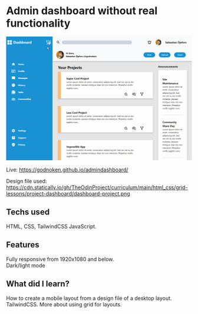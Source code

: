 # Admin dashboard without real functionality

![gif showing website](https://raw.githubusercontent.com/Godnoken/gifdemos/main/admindashboard.gif)

Live: https://godnoken.github.io/admindashboard/

Design file used: https://cdn.statically.io/gh/TheOdinProject/curriculum/main/html_css/grid-lessons/project-dashboard/dashboard-project.png

## Techs used
HTML, CSS, TailwindCSS JavaScript.

## Features
Fully responsive from 1920x1080 and below.<br>
Dark/light mode

## What did I learn?
How to create a mobile layout from a design file of a desktop layout.<br>
TailwindCSS.
More about using grid for layouts.
